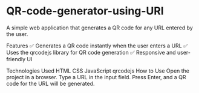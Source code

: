 # QR-code-generator-using-URl
A simple web application that generates a QR code for any URL entered by the user.

Features
✅ Generates a QR code instantly when the user enters a URL
✅ Uses the qrcodejs library for QR code generation
✅ Responsive and user-friendly UI

Technologies Used
HTML
CSS
JavaScript
qrcodejs
How to Use
Open the project in a browser.
Type a URL in the input field.
Press Enter, and a QR code for the URL will be generated.
